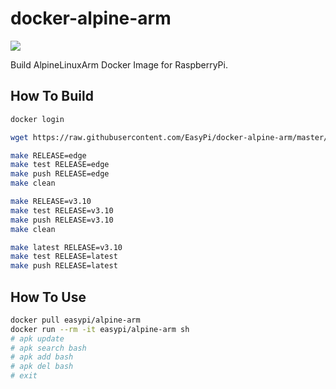 docker-alpine-arm
=================

![](https://badge.imagelayers.io/easypi/alpine-arm:latest.svg)

Build AlpineLinuxArm Docker Image for RaspberryPi.

## How To Build

```bash
docker login

wget https://raw.githubusercontent.com/EasyPi/docker-alpine-arm/master/Makefile

make RELEASE=edge
make test RELEASE=edge
make push RELEASE=edge
make clean

make RELEASE=v3.10
make test RELEASE=v3.10
make push RELEASE=v3.10
make clean

make latest RELEASE=v3.10
make test RELEASE=latest
make push RELEASE=latest
```

## How To Use

```bash
docker pull easypi/alpine-arm
docker run --rm -it easypi/alpine-arm sh
# apk update
# apk search bash
# apk add bash
# apk del bash
# exit
```
